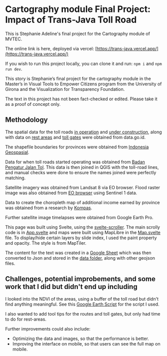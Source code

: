 # Cartography module Final Project: Impact of Trans-Java Toll Road

This is Stephanie Adeline's final project for the Cartography module of MVTEC.

The online link is here, deployed via vercel: [https://trans-java.vercel.app/](https://trans-java.vercel.app/)

If you wish to run this project locally, you can clone it and run:
`npm i` and `npm run dev`.

This story is Stephanie’s final project for the cartography module in the Master’s in Visual Tools to Empower Citizens program from the University of Girona and the Visualization for Transparency Foundation.

The text in this project has not been fact-checked or edited. Please take it as a proof of concept only.

## Methodology
The spatial data for the toll roads [in operation](https://katalog.data.go.id/dataset/master-data-aset-infrastruktur-jalan-tol-operasi) and [under construction](https://katalog.data.go.id/dataset/master-data-aset-infrastruktur-jalan-tol-konstruksi), along with data on [rest areas](https://katalog.data.go.id/dataset/master-data-aset-infrastruktur-rest-area) and [toll gates](https://katalog.data.go.id/dataset/master-data-aset-infrastruktur-gerbang-tol) were obtained from data.go.id.

The shapefile boundaries for provinces were obtained from [Indonesia Geospasial](https://www.indonesia-geospasial.com/2020/04/download-shapefile-shp-batas.html).

Data for when toll roads started operating was obtained from [Badan Pengatur Jalan Tol](https://bpjt.pu.go.id/konten/progress/jalan-tol-ppjt). This data is then joined in QGIS with the toll-road lines, and manual checks were done to ensure the names joined were perfectly matching.

Satellite imagery was obtained from Landsat 8 via EO browser. Flood raster image was also obtained from [EO browser](https://apps.sentinel-hub.com/eo-browser/) using Sentinel 1 data.

Data to create the choropleth map of additional income earned by province was obtained from a research by [Kompas](https://www.kompas.id/baca/riset/2021/12/20/dampak-pembangunan-tol-trans-jawa-pada-perekonomian).

Further satellite image timelapses were obtained from Google Earth Pro.

This page was built using Svelte, using the [svelte-scroller](https://github.com/sveltejs/svelte-scroller). The main scrolly code is in [App.svelte](https://github.com/stephadeline/trans-java/blob/main/src/App.svelte) and maps were built using MapLibre in the [Map.svelte](https://github.com/stephadeline/trans-java/blob/main/src/components/Map.svelte) file. To display/hide certain layers by slide index, I used the paint property and opacity. The style is from MapTiler.

The content for the text was created in a [Google Sheet](https://docs.google.com/spreadsheets/d/1aHVn_qIDBXCEVmpZCjRrOSiN5d58kjkRxQ4x2t_nChU/edit?usp=sharing) which was then converted to Json and stored in the [data folder](https://github.com/stephadeline/trans-java/tree/main/src/data), along with other geojson files.

## Challenges, potential improbements, and some work that I did but didn't end up including

I looked into the NDVI of the areas, using a buffer of the toll road but didn't find anything meaningful. See this [Google Earth Script](https://code.earthengine.google.com/85b2e5ced160193150b4eb11200a5c54) for the script I used.

I also wanted to add tool tips for the routes and toll gates, but only had time to do for rest-areas.

Further improvements could also include:
- Optimizing the data and images, so that the performance is better.
- Improving the interface on mobile, so that users can see the full map on mobile.
